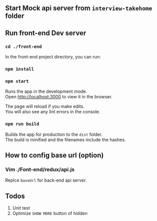 ## Start Mock api server from `interview-takehome` folder

## Run front-end Dev server

### `cd ./front-end`
In the front-end project directory, you can run:

### `npm install`
### `npm start`

Runs the app in the development mode.<br>
Open [http://localhost:3000](http://localhost:3000) to view it in the browser.

The page will reload if you make edits.<br>
You will also see any lint errors in the console.

### `npm run build`

Builds the app for production to the `dist` folder.<br>
The build is minified and the filenames include the hashes.<br>

## How to config base url (option)

### Vim ./Font-end/redux/api.js
Replce `baseUrl` for back-end api server. 

## Todos
1. Unit test
2. Optimize `SHOW MORE` button of hidden

